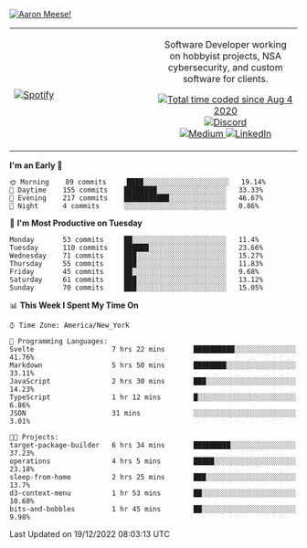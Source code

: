 [![Aaron Meese!](https://user-images.githubusercontent.com/17814535/88975338-a2aabf00-d27f-11ea-963f-8a19608716b4.png)](https://github.com/ajmeese7/readme-ascii "README ASCII")

<!-- Modified from project here: https://github.com/novatorem/novatorem -->
<table width="100%">
  <tr>
  <td width="50%">

&nbsp; <br> [![Spotify](https://ajmeese7.vercel.app/api/spotify)](https://open.spotify.com/user/ajmeese)

  </td>
  <td width="50%">
    <p align="center">
    Software Developer working on hobbyist projects, NSA cybersecurity, and custom software for clients.
    </p>
    <p align="center">
      <a href="https://wakatime.com/@f726891d-3b02-46cd-9b60-e8c59f9e2b14">
        <img src="https://wakatime.com/badge/user/f726891d-3b02-46cd-9b60-e8c59f9e2b14.svg" alt="Total time coded since Aug 4 2020" title="WakaTime" />
      </a>
      <a href="http://link.aaronmeese.com/discord">
        <img src="https://img.shields.io/badge/discord-ajmeese7%234835-369?style=flat-square&logo=discord&logoColor=white&color=purple" alt="Discord" title="Discord">
      </a>
      <br />
      <a href="https://link.aaronmeese.com/medium">
        <img src="https://img.shields.io/badge/medium-ajmeese7-1DB954?style=flat-square&logo=medium&logoColor=white" alt="Medium" title="Medium">
      </a>
      <a href="https://link.aaronmeese.com/linkedin">
        <img src="https://img.shields.io/badge/linkedIn-aaronmeese-1DB954?style=flat-square&logo=linkedin&logoColor=white&color=blue" alt="LinkedIn" title="LinkedIn">
      </a>
    </p>
  </td>

</table>

[//]: <> (The `&nbsp;` is to have Aphelion take up more space)

<!--START_SECTION:waka-->
**I'm an Early 🐤** 

```text
🌞 Morning    89 commits     ████░░░░░░░░░░░░░░░░░░░░░   19.14% 
🌆 Daytime    155 commits    ████████░░░░░░░░░░░░░░░░░   33.33% 
🌃 Evening    217 commits    ███████████░░░░░░░░░░░░░░   46.67% 
🌙 Night      4 commits      ░░░░░░░░░░░░░░░░░░░░░░░░░   0.86%

```
📅 **I'm Most Productive on Tuesday** 

```text
Monday       53 commits     ██░░░░░░░░░░░░░░░░░░░░░░░   11.4% 
Tuesday      110 commits    ██████░░░░░░░░░░░░░░░░░░░   23.66% 
Wednesday    71 commits     ███░░░░░░░░░░░░░░░░░░░░░░   15.27% 
Thursday     55 commits     ███░░░░░░░░░░░░░░░░░░░░░░   11.83% 
Friday       45 commits     ██░░░░░░░░░░░░░░░░░░░░░░░   9.68% 
Saturday     61 commits     ███░░░░░░░░░░░░░░░░░░░░░░   13.12% 
Sunday       70 commits     ███░░░░░░░░░░░░░░░░░░░░░░   15.05%

```


📊 **This Week I Spent My Time On** 

```text
⌚︎ Time Zone: America/New_York

💬 Programming Languages: 
Svelte                   7 hrs 22 mins       ██████████░░░░░░░░░░░░░░░   41.76% 
Markdown                 5 hrs 50 mins       ████████░░░░░░░░░░░░░░░░░   33.11% 
JavaScript               2 hrs 30 mins       ███░░░░░░░░░░░░░░░░░░░░░░   14.23% 
TypeScript               1 hr 12 mins        █░░░░░░░░░░░░░░░░░░░░░░░░   6.86% 
JSON                     31 mins             ░░░░░░░░░░░░░░░░░░░░░░░░░   3.01%

🐱‍💻 Projects: 
target-package-builder   6 hrs 34 mins       █████████░░░░░░░░░░░░░░░░   37.23% 
operations               4 hrs 5 mins        █████░░░░░░░░░░░░░░░░░░░░   23.18% 
sleep-from-home          2 hrs 25 mins       ███░░░░░░░░░░░░░░░░░░░░░░   13.7% 
d3-context-menu          1 hr 53 mins        ██░░░░░░░░░░░░░░░░░░░░░░░   10.68% 
bits-and-bobbles         1 hr 45 mins        ██░░░░░░░░░░░░░░░░░░░░░░░   9.98%

```


 Last Updated on 19/12/2022 08:03:13 UTC
<!--END_SECTION:waka-->
